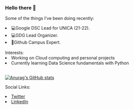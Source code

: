 ### Hello there 👋

Some of the things I've been doing recently:
<li>💻Google DSC Lead for UNICA (21-22).</li> 
<li>💻GDG Lead Organizer.</li> 
<li>🚩Github Campus Expert.</li> <br />
Interests: 
<li>Working on Cloud computing and personal projects</li>
<li>Currently learning Data Science fundamentals with Python</li>
<br />
 
[![Anurag's GitHub stats](https://github-readme-stats.vercel.app/api?username=eduardoorm)](https://github.com/anuraghazra/github-readme-stats)

Social Links:
<li><a href="https://twitter.com/eduardo_mjo">Twitter</a></li>
<li><a href="https://www.linkedin.com/in/jose-eduardo-orme%C3%B1o-meneses-9b0953207/">LinkedIn</a></li>

